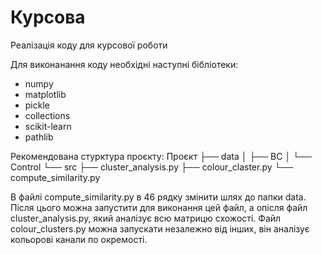 # Курсова
Реалізація коду для курсової роботи

Для виконанання коду необхідні наступні бібліотеки:

- numpy
- matplotlib
- pickle
- collections
- scikit-learn
- pathlib
  
Рекомендована стурктура проєкту:
Проєкт
├── data
│   ├── BC
│   └── Control
└── src
    ├── cluster_analysis.py
    ├── colour_claster.py
    └── compute_similarity.py


В файлі compute_similarity.py в 46 рядку змінити шлях до папки data. Після цього можна запустити для виконання цей файл, а опісля файл cluster_analysis.py, який аналізує всю матрицю схожості. Файл colour_clusters.py можна запускати незалежно від інших, він аналізує кольорові канали по окремості. 
